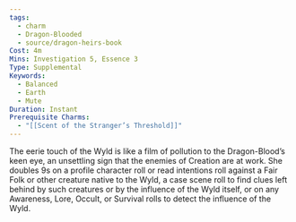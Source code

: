 ```yaml
---
tags:
  - charm
  - Dragon-Blooded
  - source/dragon-heirs-book
Cost: 4m
Mins: Investigation 5, Essence 3
Type: Supplemental
Keywords:
  - Balanced
  - Earth
  - Mute
Duration: Instant
Prerequisite Charms:
  - "[[Scent of the Stranger’s Threshold]]"
---
```

The eerie touch of the Wyld is like a film of pollution to the Dragon-Blood’s keen eye, an unsettling sign that the enemies of Creation are at work. She doubles 9s on a profile character roll or read intentions roll against a Fair Folk or other creature native to the Wyld, a case scene roll to find clues left behind by such creatures or by the influence of the Wyld itself, or on any Awareness, Lore, Occult, or Survival rolls to detect the influence of the Wyld.